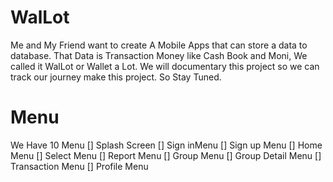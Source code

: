 # WalLot
Me and My Friend want to create A Mobile Apps that can store a data to database. That Data is Transaction Money like Cash Book and Moni, We called it WalLot or Wallet a Lot. We will documentary this project so we can track our journey make this project. So Stay Tuned.

# Menu
We Have 10 Menu
[] Splash Screen
[] Sign inMenu
[] Sign up Menu
[] Home Menu
[] Select Menu
[] Report Menu
[] Group Menu
[] Group Detail Menu
[] Transaction Menu
[] Profile Menu
